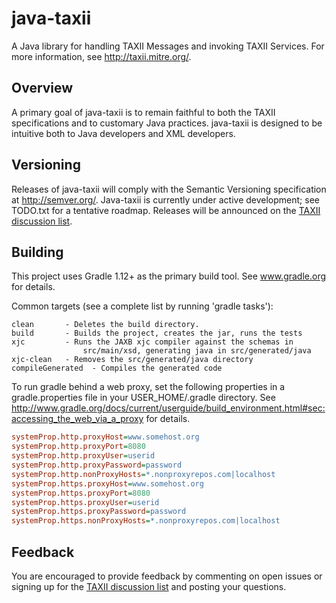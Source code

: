 # java-taxii

A Java library for handling TAXII Messages and invoking TAXII Services.
For more information, see http://taxii.mitre.org/.

## Overview

A primary goal of java-taxii is to remain faithful to both the TAXII 
specifications and to customary Java practices. java-taxii is designed to be 
intuitive both to Java developers and XML developers.

## Versioning

Releases of java-taxii will comply with the Semantic Versioning specification
at http://semver.org/.  Java-taxii is currently under active development;
see TODO.txt for a tentative roadmap.  Releases will be announced on the
[TAXII discussion list](http://taxii.mitre.org/community/registration.html).

## Building

This project uses Gradle 1.12+ as the primary build tool.  See
www.gradle.org for details.

Common targets (see a complete list by running 'gradle tasks'):

    clean       - Deletes the build directory.
    build       - Builds the project, creates the jar, runs the tests
    xjc         - Runs the JAXB xjc compiler against the schemas in 
                    src/main/xsd, generating java in src/generated/java
    xjc-clean   - Removes the src/generated/java directory
    compileGenerated  - Compiles the generated code
    
    
To run gradle behind a web proxy, set the following properties in a
gradle.properties file in your USER_HOME/.gradle directory. See
http://www.gradle.org/docs/current/userguide/build_environment.html#sec:accessing_the_web_via_a_proxy
for details.

```INI
systemProp.http.proxyHost=www.somehost.org
systemProp.http.proxyPort=8080
systemProp.http.proxyUser=userid
systemProp.http.proxyPassword=password
systemProp.http.nonProxyHosts=*.nonproxyrepos.com|localhost
systemProp.https.proxyHost=www.somehost.org
systemProp.https.proxyPort=8080
systemProp.https.proxyUser=userid
systemProp.https.proxyPassword=password
systemProp.https.nonProxyHosts=*.nonproxyrepos.com|localhost
```


## Feedback

You are encouraged to provide feedback by commenting on open issues or 
signing up for the [TAXII discussion list](http://taxii.mitre.org/community/registration.html)
and posting your questions.